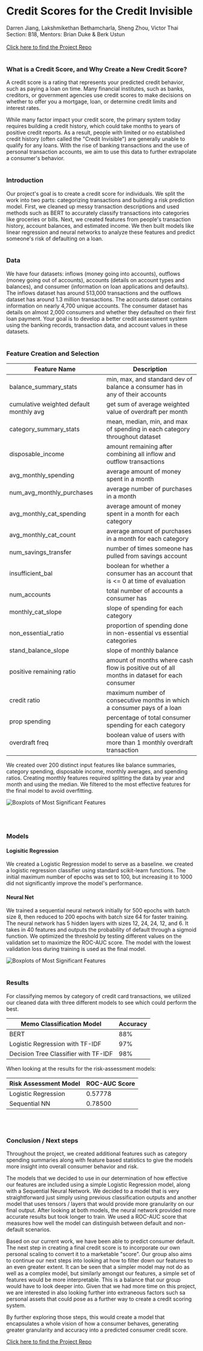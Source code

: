 # Credit Scores for the Credit Invisible
Darren Jiang, Lakshmikethan Bethamcharla, Sheng Zhou, Victor Thai
<br>
Section: B18, Mentors: Brian Duke & Berk Ustun
<br><br>
[Click here to find the Project Repo](https://github.com/JiaDarren/DSC_180A)
<br><br>

### **What is a Credit Score, and Why Create a New Credit Score?**<br>
A credit score is a rating that represents your predicted credit behavior, such as paying a loan on time. Many financial institutes, such as banks, creditors, or government agencies use credit scores to make decisions on whether to offer you a mortgage, loan, or determine credit limits and interest rates.

While many factor impact your credit score, the primary system today requires building a credit history, which could take months to years of positive credit reports. As a result, people with limited or no established credit history (often called the "Credit Invisible") are generally unable to qualify for any loans. With the rise of banking transactions and the use of personal transaction accounts, we aim to use this data to further extrapolate a consumer's behavior.
<br><br>

### **Introduction**<br>
Our project's goal is to create a credit score for individuals. We split the work into two parts: categorizing transactions and building a risk prediction model. First, we cleaned up messy transaction descriptions and used methods such as BERT to accurately classify transactions into categories like groceries or bills. Next, we created features from people's transaction history, account balances, and estimated income. We then built models like linear regression and neural networks to analyze these features and predict someone's risk of defaulting on a loan.
<br><br>

### **Data**<br>
We have four datasets: inflows (money going into accounts), outflows (money going out of accounts), accounts (details on account types and balances), and consumer (information on loan applications and defaults). The inflows dataset has around 513,000 transactions and the outflows dataset has around 1.3 million transactions. The accounts dataset contains information on nearly 4,700 unique accounts. The consumer dataset has details on almost 2,000 consumers and whether they defaulted on their first loan payment. Your goal is to develop a better credit assessment system using the banking records, transaction data, and account values in these datasets.
<br><br>

### **Feature Creation and Selection**<br>

| Feature Name | Description |
| --- | --- |
| balance_summary_stats | min, max, and standard dev of balance a consumer has in any of their accounts |
| cumulative weighted default monthly avg | get sum of average weighted value of overdraft per month |
| category_summary_stats | mean, median, min, and max of spending in each category throughout dataset |
| disposable_income | amount remaining after combining all inflow and outflow transactions |
| avg_monthly_spending | average amount of money spent in a month |
| num_avg_monthly_purchases | average number of purchases in a month |
| avg_monthly_cat_spending | average amount of money spent in a month for each category |
| avg_monthly_cat_count | average amount of purchases in a month for each category |
| num_savings_transfer | number of times someone has pulled from savings account |
| insufficient_bal | boolean for whether a consumer has an account that is <= 0 at time of evaluation |
| num_accounts | total number of accounts a consumer has |
| monthly_cat_slope | slope of spending for each category |
| non_essential_ratio | proportion of spending done in non-essential vs essential categories |
| stand_balance_slope | slope of monthly balance |
| positive remaining ratio | amount of months where cash flow is positive out of all months in dataset for each consumer |
| credit ratio | maximum number of consecutive months in which a consumer pays of a loan |
| prop spending | percentage of total consumer spending for each category |
| overdraft freq | boolean value of users with more than 1 monthly overdraft transaction |


We  created over 200 distinct input features like balance summaries, category spending, disposable income, monthly averages, and spending ratios. Creating monthly features required splitting the data by year and month and using the median. We filtered to the most effective features for the final model to avoid overfitting. 

![Boxplots of Most Significant Features](boxplot1.png)

<br><br>

### **Models**<br>


#### Logisitic Regression <br>
We created a Logistic Regression model to serve as a baseline. we created a logistic regression classifier using standard scikit-learn functions. The initial maximum number of epochs was set to 100, but increasing it to 1000 did not significantly improve the model's performance.

#### Neural Net<br>

We trained a sequential neural network initially for 500 epochs with batch size 8, then reduced to 200 epochs with batch size 64 for faster training. The neural network has 5 hidden layers with sizes 12, 24, 24, 12, and 6. It takes in 40 features and outputs the probability of default through a sigmoid function. We optimized the threshold by testing different values on the validation set to maximize the ROC-AUC score. The model with the lowest validation loss during training is used as the final model.

![Boxplots of Most Significant Features](Neural.png)
<br><br>

### **Results**<br>

For classifying memos by category of credit card transactions, we utilized our cleaned data
with three different models to see which could perform the best.

| Memo Classification Model | Accuracy |
| --- | --- |
| BERT | 88% |
| Logistic Regression with TF-IDF | 97% |
| Decision Tree Classifier with TF-IDF | 98% |

When looking at the results for the risk-assessment models:

| Risk Assessment Model | ROC-AUC Score |
| --- | --- |
| Logistic Regression | 0.57778 |
| Sequential NN | 0.78500 |

<br><br>

### **Conclusion / Next steps**<br>
Throughout the project, we created additional features such as category spending summaries along with feature based statistics to give the models more insight into overall consumer behavior and risk. 

The models that we decided to use in our determination of how effective our features are included using a simple Logistic Regression model, along with a Sequential Neural Network. We decided to a model that is very straightforward just simply using previous classification outputs and another model that uses tensors / layers that would provide more granularity on our final output. After looking at both models, the neural network provided more accurate results but took longer to train. We used a  ROC-AUC score that measures how well the model can distinguish between default and non-default scenarios.

Based on our current work, we have been able to predict consumer default. The next step in creating a final credit score is to incorporate our own personal scaling to convert it to a marketable "score". Our group also aims to continue our next steps into looking at how to filter down our features to an even greater extent. It can be seen that a simpler model may not do as well as a complex model, but similarly amongst our features, a simple set of features would be more interpretable. This is a balance that our group would have to look deeper into. Given that we had more time on this project, we are interested in also looking further into extraneous factors such sa personal assets that could pose as a further way to create a credit scoring system. 

By further exploring those steps, this would create a model that encapsulates a whole vision of how a consumer behaves, generating greater granularity and accuracy into a predicted consumer credit score.
<br>

[Click here to find the Project Repo](https://github.com/JiaDarren/DSC_180A)
